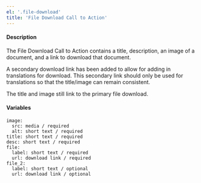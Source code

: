 ```yaml
---
el: '.file-download'
title: 'File Download Call to Action'
---
```

#### Description
The File Download Call to Action contains a title, description, an image of a document, and a link to download that document. 

A secondary download link has been added to allow for adding in translations for download. This secondary link should only be used for translations so that the title/image can remain consistent. 

The title and image still link to the primary file download.

#### Variables
~~~
image:
  src: media / required
  alt: short text / required
title: short text / required
desc: short text / required
file: 
  label: short text / required
  url: download link / required
file_2: 
  label: short text / optional
  url: download link / optional
~~~
